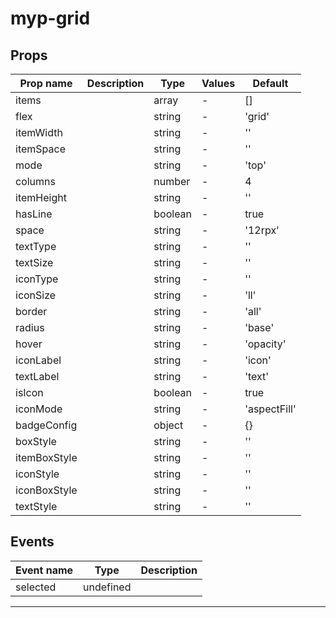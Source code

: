 # myp-grid

## Props

| Prop name    | Description | Type    | Values | Default      |
| ------------ | ----------- | ------- | ------ | ------------ |
| items        |             | array   | -      | []           |
| flex         |             | string  | -      | 'grid'       |
| itemWidth    |             | string  | -      | ''           |
| itemSpace    |             | string  | -      | ''           |
| mode         |             | string  | -      | 'top'        |
| columns      |             | number  | -      | 4            |
| itemHeight   |             | string  | -      | ''           |
| hasLine      |             | boolean | -      | true         |
| space        |             | string  | -      | '12rpx'      |
| textType     |             | string  | -      | ''           |
| textSize     |             | string  | -      | ''           |
| iconType     |             | string  | -      | ''           |
| iconSize     |             | string  | -      | 'll'         |
| border       |             | string  | -      | 'all'        |
| radius       |             | string  | -      | 'base'       |
| hover        |             | string  | -      | 'opacity'    |
| iconLabel    |             | string  | -      | 'icon'       |
| textLabel    |             | string  | -      | 'text'       |
| isIcon       |             | boolean | -      | true         |
| iconMode     |             | string  | -      | 'aspectFill' |
| badgeConfig  |             | object  | -      | {}           |
| boxStyle     |             | string  | -      | ''           |
| itemBoxStyle |             | string  | -      | ''           |
| iconStyle    |             | string  | -      | ''           |
| iconBoxStyle |             | string  | -      | ''           |
| textStyle    |             | string  | -      | ''           |

## Events

| Event name | Type      | Description |
| ---------- | --------- | ----------- |
| selected   | undefined |

---
